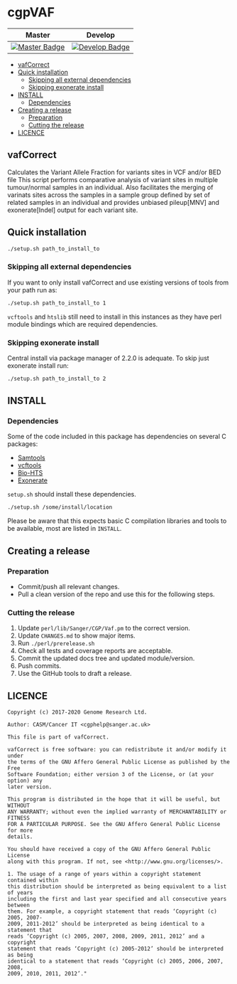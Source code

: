 # cgpVAF

| Master                                        | Develop                                         |
| --------------------------------------------- | ----------------------------------------------- |
| [![Master Badge][travis-master-badge]][travis-repo] | [![Develop Badge][travis-develop-badge]][travis-repo] |

- [vafCorrect](#vafcorrect)
- [Quick installation](#quick-installation)
  - [Skipping all external dependencies](#skipping-all-external-dependencies)
  - [Skipping exonerate install](#skipping-exonerate-install)
- [INSTALL](#install)
  - [Dependencies](#dependencies)
- [Creating a release](#creating-a-release)
  - [Preparation](#preparation)
  - [Cutting the release](#cutting-the-release)
- [LICENCE](#licence)

## vafCorrect

Calculates the Variant Allele Fraction for variants sites in VCF and/or BED file
This script performs comparative analysis of variant sites in multiple tumour/normal samples in an individual.
Also facilitates the merging of varinats sites across the samples in a sample group defined by
set of related samples in an individual and provides unbiased pileup[MNV] and exonerate[Indel] output for each variant site.

## Quick installation

```bash
./setup.sh path_to_install_to
```

### Skipping all external dependencies

If you want to only install vafCorrect and use existing versions of
tools from your path run as:

```bash
./setup.sh path_to_install_to 1
```

`vcftools` and `htslib` still need to install in this instances as they have perl module bindings
which are required dependencies.

### Skipping exonerate install

Central install via package manager of 2.2.0 is adequate. To skip just exonerate install run:

```bash
./setup.sh path_to_install_to 2
```

## INSTALL

### Dependencies

Some of the code included in this package has dependencies on several C packages:

* [Samtools]
* [vcftools]
* [Bio-HTS]
* [Exonerate]

`setup.sh` should install these dependencies.

```bash
./setup.sh /some/install/location
```

Please be aware that this expects basic C compilation libraries and
tools to be available, most are listed in `INSTALL`.

## Creating a release

### Preparation

* Commit/push all relevant changes.
* Pull a clean version of the repo and use this for the following steps.

### Cutting the release

1. Update `perl/lib/Sanger/CGP/Vaf.pm` to the correct version.
2. Update `CHANGES.md` to show major items.
3. Run `./perl/prerelease.sh`
4. Check all tests and coverage reports are acceptable.
5. Commit the updated docs tree and updated module/version.
6. Push commits.
7. Use the GitHub tools to draft a release.

## LICENCE

```
Copyright (c) 2017-2020 Genome Research Ltd.

Author: CASM/Cancer IT <cgphelp@sanger.ac.uk>

This file is part of vafCorrect.

vafCorrect is free software: you can redistribute it and/or modify it under
the terms of the GNU Affero General Public License as published by the Free
Software Foundation; either version 3 of the License, or (at your option) any
later version.

This program is distributed in the hope that it will be useful, but WITHOUT
ANY WARRANTY; without even the implied warranty of MERCHANTABILITY or FITNESS
FOR A PARTICULAR PURPOSE. See the GNU Affero General Public License for more
details.

You should have received a copy of the GNU Affero General Public License
along with this program. If not, see <http://www.gnu.org/licenses/>.

1. The usage of a range of years within a copyright statement contained within
this distribution should be interpreted as being equivalent to a list of years
including the first and last year specified and all consecutive years between
them. For example, a copyright statement that reads ‘Copyright (c) 2005, 2007-
2009, 2011-2012’ should be interpreted as being identical to a statement that
reads ‘Copyright (c) 2005, 2007, 2008, 2009, 2011, 2012’ and a copyright
statement that reads ‘Copyright (c) 2005-2012’ should be interpreted as being
identical to a statement that reads ‘Copyright (c) 2005, 2006, 2007, 2008,
2009, 2010, 2011, 2012’."
```

<!-- References -->
[Samtools]: https://github.com/samtools/samtools
[vcftools]: http://vcftools.sourceforge.net/
[Bio-HTS]: https://github.com/Ensembl/Bio-DB-HTS
[Exonerate]: http://www.ebi.ac.uk/about/vertebrate-genomics/software/exonerate
[vafCorrect-releases]: https://github.com/cancerit/vafCorrect/releases
[travis-master-badge]: https://travis-ci.org/cancerit/vafCorrect.svg?branch=master
[travis-develop-badge]: https://travis-ci.org/cancerit/vafCorrect.svg?branch=dev
[travis-repo]: https://travis-ci.org/cancerit/vafCorrect
